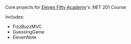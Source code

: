 Core projects for [Eleven Fifty Academy][1]'s .NET 201 Course

Includes:
* FizzBuzzMVC
* GuessingGame
* ElevenNote

[1]: http://elevenfifty.org/

